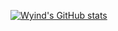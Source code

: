 [![Wyind's GitHub stats](https://github-readme-stats.vercel.app/api?username=wyind)](https://github.com/wyind/github-readme-stats)
